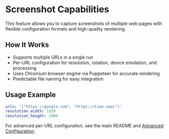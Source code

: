 # Screenshot Capabilities

This feature allows you to capture screenshots of multiple web pages with flexible configuration formats and high-quality rendering.

## How It Works
- Supports multiple URLs in a single run
- Per-URL configuration for resolution, rotation, device emulation, and processing
- Uses Chromium browser engine via Puppeteer for accurate rendering
- Predictable file naming for easy integration

## Usage Example
```yaml
urls: '["https://google.com", "https://time.now/"]'
resolution_width: 1920
resolution_height: 1080
```

For advanced per-URL configuration, see the main README and [Advanced Configuration](ADVANCED_CONFIG.md).